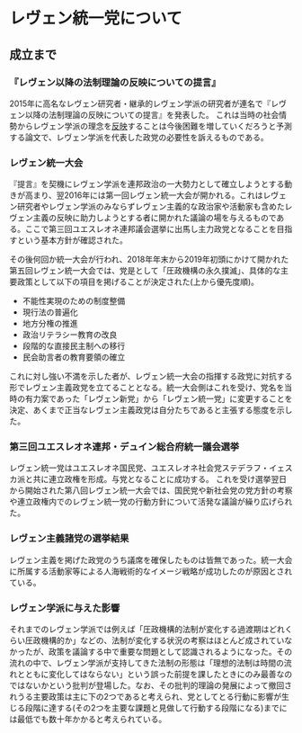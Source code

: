 # レヴェン統一党について

## 成立まで

### 『レヴェン以降の法制理論の反映についての提言』
2015年に高名なレヴェン研究者・継承的レヴェン学派の研究者が連名で『レヴェン以降の法制理論の反映についての提言』を発表した。
これは当時の社会情勢からレヴェン学派の理念を[反映](https://twitter.com/mai_lang0/status/1231267225341874176)することは今後困難を増していくだろうと予測する論文で、レヴェン学派を代表した政党の必要性を訴えるものである。

### レヴェン統一大会
『提言』を契機にレヴェン学派を連邦政治の一大勢力として確立しようとする動きが高まり、翌2016年には第一回レヴェン統一大会が開かれる。これはレヴェン研究者やレヴェン学派のみならずレヴェン主義的な政治家や活動家も含めたレヴェン主義の反映に助力しようとする者に開かれた議論の場を与えるものである。ここで第三回ユエスレオネ連邦議会選挙に出馬し主力政党となることを目指すという基本方針が確認された。

その後何回か統一大会が行われ、2018年年末から2019年初頭にかけて開かれた第五回レヴェン統一大会では、党是として「圧政機構の永久撲滅」、具体的な主要政策として以下の項目を掲げることが決定された(上から優先度順)。

+ 不能性実現のための制度整備
+ 現行法の普遍化
+ 地方分権の推進
+ 政治リテラシー教育の改良
+ 段階的な直接民主制への移行
+ 民会助言者の教育要領の確立

これに対し強い不満を示した者が、レヴェン統一大会の指揮する政党に対抗する形でレヴェン主義政党を立てることとなる。統一大会側はこれを受け、党名を当時の有力案であった「レヴェン新党」から「レヴェン統一党」に変更することを決定、あくまで正当なレヴェン主義政党は自分たちであると主張する態度を示した。

### 第三回ユエスレオネ連邦・デュイン総合府統一議会選挙
レヴェン統一党はユエスレオネ国民党、ユエスレオネ社会党ステデラフ・イェスカ派と共に連立政権を形成。与党となることに成功する。
これを受け選挙翌日から開始された第八回レヴェン統一大会では、国民党や新社会党の党方針の考察や連立政権内でのレヴェン統一党の行動方針について活発な議論が繰り広げられた。

### レヴェン主義諸党の選挙結果
レヴェン主義を掲げた政党のうち議席を確保したものは皆無であった。統一大会に所属する活動家等による人海戦術的なイメージ戦略が成功したのが原因とされている。

### レヴェン学派に与えた影響
それまでのレヴェン学派では例えば「圧政機構的法制が変化する過渡期はどれくらい圧政機構的か」などの、法制が変化する状況の考察はほとんど成されていなかったが、政策を議論する中で重要な問題として認識されるようになった。その流れの中で、レヴェン学派が支持してきた法制の形態は「理想的法制は時間の流れとともに変化してはならない」という誤った前提を課したときにのみ最善なのではないかという批判が登場した。なお、その批判的理論の発展によって撤回されうる主要政策は主に下の2つであると考えられ、党としてとる行動に影響が生じる段階に達する(その2つを主要な課題と見做して行動する段階になる)までには最低でも数十年かかると考えられている。
